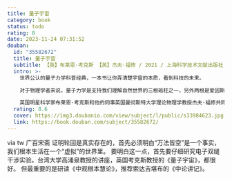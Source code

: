 ```yaml
---
title: 量子宇宙
category: book
status: todo
rating: 0
date: 2023-11-24 07:31:52
douban:
  id: "35582672"
  title: 量子宇宙
  subtitle: 【英】布莱恩·考克斯 【英】杰夫·福修 / 2021 / 上海科学技术文献出版社
  intro: >-
    世界公认的量子力学科普经典，一本书让你弄清楚宇宙的本质，看到科技的未来。

    对于物理学者来说，量子力学是支持我们理解自然世界的三根砥柱之一，另外两根是爱因斯坦的狭义和广义相对论。爱因斯坦的理论分别处理了时间和空间的性质，以及引力问题，而量子力学处理剩下的一切问题。量子世界的"怪异"有很多丰碑“双缝实验”“薛定谔的猫”“不确定性原理”，它常常导致混乱，坦率地说，是糟糕的科学。

    英国明星科学家布莱恩·考克斯和他的同事英国曼彻斯特大学理论物理学教授杰夫·福修共同编写了这本科普经典《量子宇宙》。书中用简洁的语言讲述了量子力学如何为自然界提供了一个具体的模型，其本质可与牛顿的运动定律、麦克斯韦的电磁理论、爱因斯坦的相对论相媲美。为了让大众读者更好地走进量子力学的物理世界，本书从物理的发展进程切入，追问哪些实验观察使量子力学成为必要，它是如何构建的，以及为什么我们能从中看到科技的未来，尽管它有明显的怪异性，它仍然是一个好理论。
  rating: 8.6
  cover: https://img3.doubanio.com/view/subject/l/public/s33984623.jpg
  link: https://book.douban.com/subject/35582672/
---
```


via tw 广百宋斋 证明轮回是真实存在的，首先必须明白“万法皆空”是一个事实，我们根本生活在一个“虚拟”的世界里。
要明白这一点，首先要仔细研究电子双缝干涉实验。台湾大学高涌泉教授的讲座，英国考克斯教授的《量子宇宙》，都很好。
但最重要的是研读《中观根本慧论》，推荐索达吉堪布的《中论讲记》。
